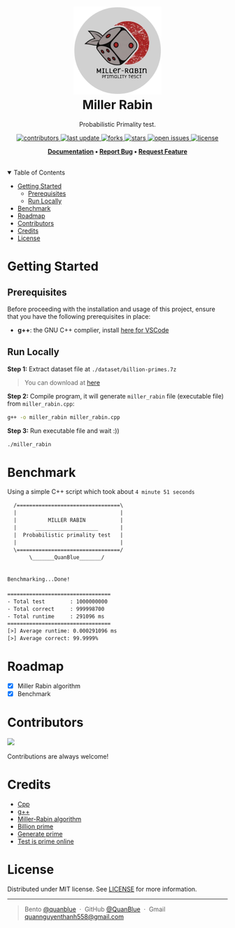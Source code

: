 <h1 align="center">
  <img src="assets/miller-rabin-logo.png" alt="icon" width="200"></img>
  <br>
  <b>Miller Rabin</b>
</h1>

<p align="center">Probabilistic Primality test.</p>

<!-- Badges -->
<p align="center">
  <a href="https://github.com/QuanBlue/miller-rabin/graphs/contributors">
    <img src="https://img.shields.io/github/contributors/QuanBlue/miller-rabin" alt="contributors" />
  </a>
  <a href="">
    <img src="https://img.shields.io/github/last-commit/QuanBlue/miller-rabin" alt="last update" />
  </a>
  <a href="https://github.com/QuanBlue/miller-rabin/network/members">
    <img src="https://img.shields.io/github/forks/QuanBlue/miller-rabin" alt="forks" />
  </a>
  <a href="https://github.com/QuanBlue/miller-rabin/stargazers">
    <img src="https://img.shields.io/github/stars/QuanBlue/miller-rabin" alt="stars" />
  </a>
  <a href="https://github.com/QuanBlue/miller-rabin/issues/">
    <img src="https://img.shields.io/github/issues/QuanBlue/miller-rabin" alt="open issues" />
  </a>
  <a href="https://github.com/QuanBlue/miller-rabin/blob/main/LICENSE">
    <img src="https://img.shields.io/github/license/QuanBlue/miller-rabin.svg" alt="license" />
  </a>
</p>

<p align="center">
  <b>
    <a href="https://github.com/QuanBlue/miller-rabin">Documentation</a> •
    <a href="https://github.com/QuanBlue/miller-rabin/issues/">Report Bug</a> •
    <a href="https://github.com/QuanBlue/miller-rabin/issues/">Request Feature</a>
  </b>
</p>

<br />

<details open>
<summary>Table of Contents</summary>

-  [Getting Started](#getting-started)
   -  [Prerequisites](#prerequisites)
   -  [Run Locally](#run-locally)
-  [Benchmark](#benchmark)
-  [Roadmap](#roadmap)
-  [Contributors](#contributors)
-  [Credits](#credits)
-  [License](#license)

# Getting Started

## Prerequisites

Before proceeding with the installation and usage of this project, ensure that you have the following prerequisites in place:

-  **g++**: the GNU C++ complier, install [here for VSCode](https://code.visualstudio.com/docs/cpp/config-mingw)

## Run Locally

**Step 1:** Extract dataset file at `./dataset/billion-primes.7z`

> You can download at [here](https://github.com/bauripalash/bpp?fbclid=IwAR0z5uRxI1fYtzv9THQb5gK9iGbNGbEhZXM6av7V26RSVVOwcLU79AcAYlA_aem_AR9i2LabMtvQqOqQlC2kkDWeMgFsbRFR5XC9axt7Q_q6G3IbwCCDX9wqDMobiJ_M_UZFfk3cQsL3JQX2wo7btHh-)

**Step 2:** Compile program, it will generate `miller_rabin` file (executable file) from `miller_rabin.cpp`:

```bash
g++ -o miller_rabin miller_rabin.cpp
```

**Step 3:** Run executable file and wait :))

```bash
./miller_rabin
```

# Benchmark

Using a simple C++ script which took about `4 minute 51 seconds`

```txt
  /=================================\
  |                                 |
  |          MILLER RABIN           |
  |      ____________________       |
  |  Probabilistic primality test   |
  |                                 |
  \=================================/
       \_______QuanBlue_______/


Benchmarking...Done!

=================================
- Total test        : 1000000000
- Total correct     : 999998700
- Total runtime     : 291096 ms
=================================
[>] Average runtime: 0.000291096 ms
[>] Average correct: 99.9999%
```

# Roadmap

-  [x] Miller Rabin algorithm
-  [x] Benchmark

# Contributors

<a href="https://github.com/QuanBlue/miller-rabin/graphs/contributors">
  <img src="https://contrib.rocks/image?repo=QuanBlue/miller-rabin" />
</a>

Contributions are always welcome!

# Credits

-  [Cpp](https://www.cplusplus.com/)
-  [g++](https://gcc.gnu.org/)
-  [Miller-Rabin algorithm](https://en.wikipedia.org/wiki/Miller%E2%80%93Rabin_primality_test)
-  [Billion prime](https://github.com/bauripalash/bpp?fbclid=IwAR0z5uRxI1fYtzv9THQb5gK9iGbNGbEhZXM6av7V26RSVVOwcLU79AcAYlA_aem_AR9i2LabMtvQqOqQlC2kkDWeMgFsbRFR5XC9axt7Q_q6G3IbwCCDX9wqDMobiJ_M_UZFfk3cQsL3JQX2wo7btHh-)
-  [Generate prime](https://bigprimes.org/)
-  [Test is prime online](https://www.dcode.fr/primality-test)

# License

Distributed under MIT license. See
[LICENSE](./LICENSE) for more
information.

---

> Bento [@quanblue](https://bento.me/quanblue) &nbsp;&middot;&nbsp;
> GitHub [@QuanBlue](https://github.com/QuanBlue) &nbsp;&middot;&nbsp; Gmail quannguyenthanh558@gmail.com
